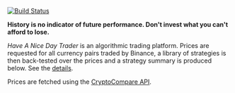 <!-- If this is readme.md it will be overwritten by the build process -->

[![Build Status](https://travis-ci.org/deanturpin/handt.svg?branch=master)](https://travis-ci.org/deanturpin/handt)

**History is no indicator of future performance. Don't invest what you can't
afford to lose.**

*Have A Nice Day Trader* is an algorithmic trading platform. Prices are
requested for all currency pairs traded by Binance, a library of strategies is
then back-tested over the prices and a strategy summary is produced below. See
the [details](details.md).

Prices are fetched using the [CryptoCompare
API](https://min-api.cryptocompare.com/).

